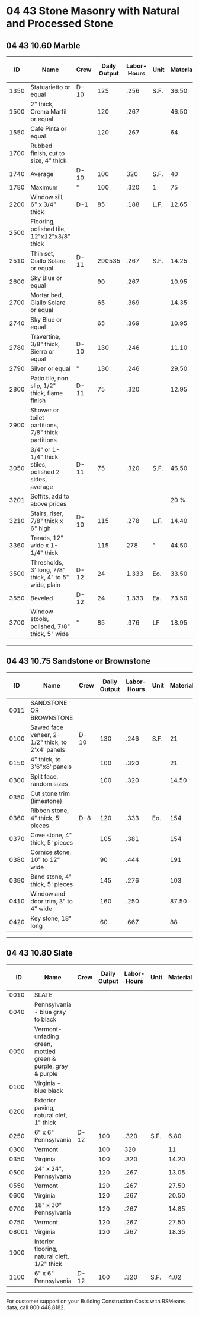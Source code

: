 # 04 43 Stone Masonry with Natural and Processed Stone

## 04 43 10.60 Marble

| ID   | Name                                      | Crew | Daily Output | Labor-Hours | Unit | Material | Labor  | Equipment | Total   | Total Incl O&P |
|------|-------------------------------------------|------|-------------|-------------|------|----------|--------|-----------|---------|----------------|
| 1350 | Statuarietto or equal                     | D-10 | 125         | .256        | S.F. | 36.50    | 14.15  | 4.57      | 55.22   | 66             |
| 1500 | 2" thick, Crema Marfil or equal           |      | 120         | .267        |      | 46.50    | 14.75  | 4.76      | 66.01   | 78.50          |
| 1550 | Cafe Pinta or equal                       |      | 120         | .267        |      | 64       | 14.75  | 4.76      | 83.511  | 98             |
| 1700 | Rubbed finish, cut to size, 4" thick      |      |             |             |      |          |        |           |         |                |
| 1740 | Average                                   | D-10 | 100         | 320         | S.F. | 40       | 17.65  | 5.70      | 63.35   | 7775           |
| 1780 | Maximum                                   | "    | 100         | .320        | 1    | 75       | 17.65  | 5.70      | 98.35   | 115            |
| 2200 | Window sill, 6" x 3/4" thick              | D-1  | 85          | .188        | L.F. | 12.65    | 9.45   |           | 22.10   | 28             |
| 2500 | Flooring, polished tile, 12"x12"x3/8" thick|      |             |             |      |          |        |           |         |                |
| 2510 | Thin set, Giallo Solare or equal          | D-11 | 290535      | .267        | S.F. | 14.25    | 14     |           | 28.25   | 36.50          |
| 2600 | Sky Blue or equal                         |      | 90          | .267        |      | 10.95    | 14     |           | 24.95   | 33             |
| 2700 | Mortar bed, Giallo Solare or equal        |      | 65          | .369        |      | 14.35    | 19.40  |           | 33.75   | 45             |
| 2740 | Sky Blue or equal                         |      | 65          | .369        |      | 10.95    | 19.40  |           | 30.35   | 41             |
| 2780 | Travertine, 3/8" thick, Sierra or equal   | D-10 | 130         | .246        |      | 11.10    | 13.60  | 4.40      | 29.10   | 37.50          |
| 2790 | Silver or equal                           | "    | 130         | .246        |      | 29.50    | 13.60  | 4.40      | 47.50   | 58             |
| 2800 | Patio tile, non slip, 1/2" thick, flame finish | D-11 | 75     | .320        |      | 12.95    | 16.80  |           | 29.75   | 39.50          |
| 2900 | Shower or toilet partitions, 7/8" thick partitions | |         |             |      |          |        |           |         |                |
| 3050 | 3/4" or 1-1/4" thick stiles, polished 2 sides, average | D-11 | 75 | .320 | S.F. | 46.50    | 16.80  |           | 63.30   | 76.50          |
| 3201 | Soffits, add to above prices              |      |             |             |      | 20 %     | 100 %  |           |         |                |
| 3210 | Stairs, riser, 7/8" thick x 6" high       | D-10 | 115         | .278        | L.F. | 14.40    | 15.35  | 4.97      | 34.72   | 44.50          |
| 3360 | Treads, 12" wide x 1-1/4" thick           |      | 115         | 278         | "    | 44.50    | 15.35  | 4.97      | 64.82   | 77.50          |
| 3500 | Thresholds, 3' long, 7/8" thick, 4" to 5" wide, plain | D-12 | 24 | 1.333 | Eo. | 33.50    | 67.50  |           | 101     | 138            |
| 3550 | Beveled                                   | D-12 | 24          | 1.333       | Ea. | 73.50    | 67.50  |           | 141     | 182            |
| 3700 | Window stools, polished, 7/8" thick, 5" wide | "  | 85          | .376        | LF   | 18.95    | 19.05  |           | 38      | 49.50          |

---

## 04 43 10.75 Sandstone or Brownstone

| ID   | Name                                      | Crew | Daily Output | Labor-Hours | Unit | Material | Labor  | Equipment | Total   | Total Incl O&P |
|------|-------------------------------------------|------|-------------|-------------|------|----------|--------|-----------|---------|----------------|
| 0011 | SANDSTONE OR BROWNSTONE                   |      |             |             |      |          |        |           |         |                |
| 0100 | Sawed face veneer, 2-1/2" thick, to 2'x4' panels | D-10 | 130   | .246        | S.F. | 21       | 13.60  | 4.40      | 39      | 48.50          |
| 0150 | 4" thick, to 3'6"x8' panels               |      | 100         | .320        |      | 21       | 17.65  | 5.70      | 44.35   | 56             |
| 0300 | Split face, random sizes                   |      | 100         | .320        |      | 14.50    | 17.65  | 5.70      | 37.85   | 49             |
| 0350 | Cut stone trim (limestone)                 |      |             |             |      |          |        |           |         |                |
| 0360 | Ribbon stone, 4" thick, 5' pieces          | D-8  | 120         | .333        | Eo. | 154      | 17.05  |           | 171.05  | 195            |
| 0370 | Cove stone, 4" thick, 5' pieces            |      | 105         | .381        |      | 154      | 19.50  |           | 173.50  | 200            |
| 0380 | Cornice stone, 10" to 12" wide             |      | 90          | .444        |      | 191      | 22.50  |           | 213.50  | 244            |
| 0390 | Band stone, 4" thick, 5' pieces            |      | 145         | .276        |      | 103      | 14.10  |           | 117.10  | 135            |
| 0410 | Window and door trim, 3" to 4" wide        |      | 160         | .250        |      | 87.50    | 12.80  |           | 100.30  | 116            |
| 0420 | Key stone, 18" long                        |      | 60          | .667        |      | 88       | 34     |           | 122     | 148            |

---

## 04 43 10.80 Slate

| ID   | Name                                      | Crew | Daily Output | Labor-Hours | Unit | Material | Labor  | Equipment | Total   | Total Incl O&P |
|------|-------------------------------------------|------|-------------|-------------|------|----------|--------|-----------|---------|----------------|
| 0010 | SLATE                                     |      |             |             |      |          |        |           |         |                |
| 0040 | Pennsylvania - blue gray to black         |      |             |             |      |          |        |           |         |                |
| 0050 | Vermont- unfading green, mottled green & purple, gray & purple | | | | | | | | | |
| 0100 | Virginia - blue black                     |      |             |             |      |          |        |           |         |                |
| 0200 | Exterior paving, natural clef, 1" thick   |      |             |             |      |          |        |           |         |                |
| 0250 | 6" x 6" Pennsylvania                      | D-12 | 100         | .320        | S.F. | 6.80     | 16.20  |           | 23      | 32             |
| 0300 | Vermont                                   |      | 100         | 320         |      | 11       | 16.20  |           | 27.20   | 36.50          |
| 0350 | Virginia                                  |      | 100         | .320        |      | 14.20    | 16.20  |           | 30.40   | 40             |
| 0500 | 24" x 24", Pennsylvania                   |      | 120         | .267        |      | 13.05    | 13.50  |           | 26.55   | 35             |
| 0550 | Vermont                                   |      | 120         | .267        |      | 27.50    | 13.50  |           | 41      | 50.50          |
| 0600 | Virginia                                  |      | 120         | .267        |      | 20.50    | 13.50  |           | 34      | 43             |
| 0700 | 18" x 30" Pennsylvania                    |      | 120         | .267        |      | 14.85    | 13.50  |           | 28.35   | 37             |
| 0750 | Vermont                                   |      | 120         | .267        |      | 27.50    | 13.50  |           | 41      | 50.50          |
| 08001| Virginia                                  |      | 120         | .267        |      | 18.35    | 13.50  |           | 31.85   | 40.50          |
| 1000 | Interior flooring, natural cleft, 1/2" thick |   |             |             |      |          |        |           |         |                |
| 1100 | 6" x 6" Pennsylvania                      | D-12 | 100         | .320        | S.F. | 4.02     | 16.20  |           | 20.22   | 29             |

---

For customer support on your Building Construction Costs with RSMeans data, call 800.448.8182.